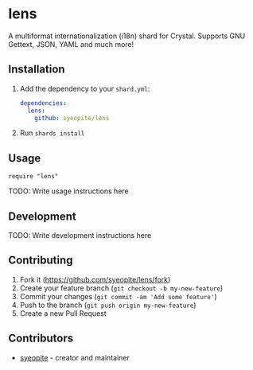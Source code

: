 # lens

A multiformat internationalization (i18n) shard for Crystal. Supports GNU Gettext, JSON, YAML and much more!

## Installation

1. Add the dependency to your `shard.yml`:

   ```yaml
   dependencies:
     lens:
       github: syeopite/lens
   ```

2. Run `shards install`

## Usage

```crystal
require "lens"
```

TODO: Write usage instructions here

## Development

TODO: Write development instructions here

## Contributing

1. Fork it (<https://github.com/syeopite/lens/fork>)
2. Create your feature branch (`git checkout -b my-new-feature`)
3. Commit your changes (`git commit -am 'Add some feature'`)
4. Push to the branch (`git push origin my-new-feature`)
5. Create a new Pull Request

## Contributors

- [syeopite](https://github.com/syeopite) - creator and maintainer
